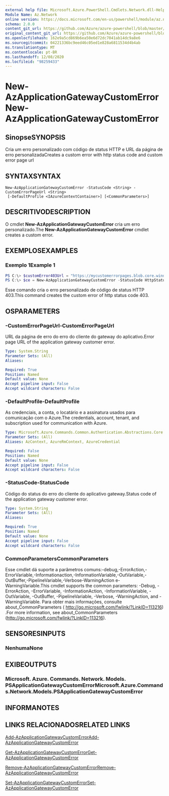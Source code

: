 ```yaml
---
external help file: Microsoft.Azure.PowerShell.Cmdlets.Network.dll-Help.xml
Module Name: Az.Network
online version: https://docs.microsoft.com/en-us/powershell/module/az.network/new-azapplicationgatewaycustomerror
schema: 2.0.0
content_git_url: https://github.com/Azure/azure-powershell/blob/master/src/Network/Network/help/New-AzApplicationGatewayCustomError.md
original_content_git_url: https://github.com/Azure/azure-powershell/blob/master/src/Network/Network/help/New-AzApplicationGatewayCustomError.md
ms.openlocfilehash: 162e9a5cd869b6ea50e6d72dc7041ab14dc9a8e6
ms.sourcegitcommit: 04221336bc9eed46c05ed1e828a6811534d4b4ab
ms.translationtype: MT
ms.contentlocale: pt-BR
ms.lasthandoff: 12/08/2020
ms.locfileid: "98259433"
---
```

# <span data-ttu-id="59622-101">New-AzApplicationGatewayCustomError</span><span class="sxs-lookup"><span data-stu-id="59622-101">New-AzApplicationGatewayCustomError</span></span>

## <span data-ttu-id="59622-102">Sinopse</span><span class="sxs-lookup"><span data-stu-id="59622-102">SYNOPSIS</span></span>
<span data-ttu-id="59622-103">Cria um erro personalizado com código de status HTTP e URL da página de erro personalizada</span><span class="sxs-lookup"><span data-stu-id="59622-103">Creates a custom error with http status code and custom error page url</span></span> 

## <span data-ttu-id="59622-104">SYNTAX</span><span class="sxs-lookup"><span data-stu-id="59622-104">SYNTAX</span></span>

```
New-AzApplicationGatewayCustomError -StatusCode <String> -CustomErrorPageUrl <String>
 [-DefaultProfile <IAzureContextContainer>] [<CommonParameters>]
```

## <span data-ttu-id="59622-105">DESCRITIVO</span><span class="sxs-lookup"><span data-stu-id="59622-105">DESCRIPTION</span></span>
<span data-ttu-id="59622-106">O cmdlet **New-AzApplicationGatewayCustomError** cria um erro personalizado.</span><span class="sxs-lookup"><span data-stu-id="59622-106">The **New-AzApplicationGatewayCustomError** cmdlet creates a custom error.</span></span>

## <span data-ttu-id="59622-107">EXEMPLOS</span><span class="sxs-lookup"><span data-stu-id="59622-107">EXAMPLES</span></span>

### <span data-ttu-id="59622-108">Exemplo 1</span><span class="sxs-lookup"><span data-stu-id="59622-108">Example 1</span></span>
```powershell
PS C:\> $customError403Url = "https://mycustomerrorpages.blob.core.windows.net/errorpages/403-another.htm"
PS C:\> $ce = New-AzApplicationGatewayCustomError -StatusCode HttpStatus403 -CustomErrorPageUrl $customError403Url
```

<span data-ttu-id="59622-109">Esse comando cria o erro personalizado de código de status HTTP 403.</span><span class="sxs-lookup"><span data-stu-id="59622-109">This command creates the custom error of http status code 403.</span></span>

## <span data-ttu-id="59622-110">OS</span><span class="sxs-lookup"><span data-stu-id="59622-110">PARAMETERS</span></span>

### <span data-ttu-id="59622-111">-CustomErrorPageUrl</span><span class="sxs-lookup"><span data-stu-id="59622-111">-CustomErrorPageUrl</span></span>
<span data-ttu-id="59622-112">URL da página de erro do erro do cliente do gateway do aplicativo.</span><span class="sxs-lookup"><span data-stu-id="59622-112">Error page URL of the application gateway customer error.</span></span>

```yaml
Type: System.String
Parameter Sets: (All)
Aliases:

Required: True
Position: Named
Default value: None
Accept pipeline input: False
Accept wildcard characters: False
```

### <span data-ttu-id="59622-113">-DefaultProfile</span><span class="sxs-lookup"><span data-stu-id="59622-113">-DefaultProfile</span></span>
<span data-ttu-id="59622-114">As credenciais, a conta, o locatário e a assinatura usados para comunicação com o Azure.</span><span class="sxs-lookup"><span data-stu-id="59622-114">The credentials, account, tenant, and subscription used for communication with Azure.</span></span>

```yaml
Type: Microsoft.Azure.Commands.Common.Authentication.Abstractions.Core.IAzureContextContainer
Parameter Sets: (All)
Aliases: AzContext, AzureRmContext, AzureCredential

Required: False
Position: Named
Default value: None
Accept pipeline input: False
Accept wildcard characters: False
```

### <span data-ttu-id="59622-115">-StatusCode</span><span class="sxs-lookup"><span data-stu-id="59622-115">-StatusCode</span></span>
<span data-ttu-id="59622-116">Código do status do erro do cliente do aplicativo gateway.</span><span class="sxs-lookup"><span data-stu-id="59622-116">Status code of the application gateway customer error.</span></span>

```yaml
Type: System.String
Parameter Sets: (All)
Aliases:

Required: True
Position: Named
Default value: None
Accept pipeline input: False
Accept wildcard characters: False
```

### <span data-ttu-id="59622-117">CommonParameters</span><span class="sxs-lookup"><span data-stu-id="59622-117">CommonParameters</span></span>
<span data-ttu-id="59622-118">Esse cmdlet dá suporte a parâmetros comuns:-debug,-ErrorAction,-ErrorVariable,-Informationaction,-InformationVariable,-OutVariable,-OutBuffer,-PipelineVariable,-Verbose-WarningAction e-WarningVariable.</span><span class="sxs-lookup"><span data-stu-id="59622-118">This cmdlet supports the common parameters: -Debug, -ErrorAction, -ErrorVariable, -InformationAction, -InformationVariable, -OutVariable, -OutBuffer, -PipelineVariable, -Verbose, -WarningAction, and -WarningVariable.</span></span> <span data-ttu-id="59622-119">Para obter mais informações, consulte about_CommonParameters ( http://go.microsoft.com/fwlink/?LinkID=113216) .</span><span class="sxs-lookup"><span data-stu-id="59622-119">For more information, see about_CommonParameters (http://go.microsoft.com/fwlink/?LinkID=113216).</span></span>

## <span data-ttu-id="59622-120">SENSORES</span><span class="sxs-lookup"><span data-stu-id="59622-120">INPUTS</span></span>

### <span data-ttu-id="59622-121">Nenhuma</span><span class="sxs-lookup"><span data-stu-id="59622-121">None</span></span>

## <span data-ttu-id="59622-122">EXIBE</span><span class="sxs-lookup"><span data-stu-id="59622-122">OUTPUTS</span></span>

### <span data-ttu-id="59622-123">Microsoft. Azure. Commands. Network. Models. PSApplicationGatewayCustomError</span><span class="sxs-lookup"><span data-stu-id="59622-123">Microsoft.Azure.Commands.Network.Models.PSApplicationGatewayCustomError</span></span>

## <span data-ttu-id="59622-124">INFORMA</span><span class="sxs-lookup"><span data-stu-id="59622-124">NOTES</span></span>

## <span data-ttu-id="59622-125">LINKS RELACIONADOS</span><span class="sxs-lookup"><span data-stu-id="59622-125">RELATED LINKS</span></span>

[<span data-ttu-id="59622-126">Add-AzApplicationGatewayCustomError</span><span class="sxs-lookup"><span data-stu-id="59622-126">Add-AzApplicationGatewayCustomError</span></span>](./Add-AzApplicationGatewayCustomError.md)

[<span data-ttu-id="59622-127">Get-AzApplicationGatewayCustomError</span><span class="sxs-lookup"><span data-stu-id="59622-127">Get-AzApplicationGatewayCustomError</span></span>](./Get-AzApplicationGatewayCustomError.md)

[<span data-ttu-id="59622-128">Remove-AzApplicationGatewayCustomError</span><span class="sxs-lookup"><span data-stu-id="59622-128">Remove-AzApplicationGatewayCustomError</span></span>](./Remove-AzApplicationGatewayCustomError.md)

[<span data-ttu-id="59622-129">Set-AzApplicationGatewayCustomError</span><span class="sxs-lookup"><span data-stu-id="59622-129">Set-AzApplicationGatewayCustomError</span></span>](./Set-AzApplicationGatewayCustomError.md)
